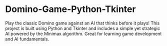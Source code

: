 # Domino-Game-Python-Tkinter
Play the classic Domino game against an AI that thinks before it plays! This project is built using Python and Tkinter and includes a simple yet strategic AI powered by the Minimax algorithm. Great for learning game development and AI fundamentals.
